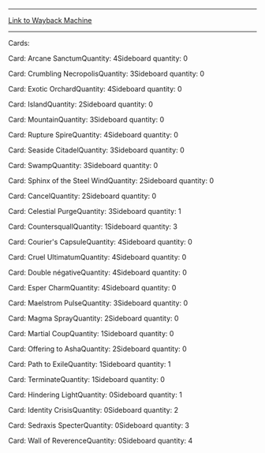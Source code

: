 
---
[Link to Wayback Machine](https://web.archive.org/web/20150705051007/http://magic.wizards.com/en/articles/decks/michal-hebky-top-8-pro-tour-honolulu-2015-03-24)

[_metadata_:generator]:- "Drupal 7 (http://drupal.org)"
[_metadata_:node]:- "371136"
[_metadata_:publish_date]:- "2015-03-24"
[_metadata_:source]:- "article"
[_metadata_:title]:- "Michal Hebky, Top 8 - Pro Tour Honolulu"
[_metadata_:wayback_capture_timestamp]:- "2015-07-05 05:10:07"
[_metadata_:wayback_raw_url]:- "https://web.archive.org/web/20150705051007id_/http://magic.wizards.com/en/articles/decks/michal-hebky-top-8-pro-tour-honolulu-2015-03-24"
[_metadata_:wayback_url]:- "http://magic.wizards.com/en/articles/decks/michal-hebky-top-8-pro-tour-honolulu-2015-03-24"
---





Cards: 

Card: Arcane SanctumQuantity: 4Sideboard quantity: 0 



Card: Crumbling NecropolisQuantity: 3Sideboard quantity: 0 



Card: Exotic OrchardQuantity: 4Sideboard quantity: 0 



Card: IslandQuantity: 2Sideboard quantity: 0 



Card: MountainQuantity: 3Sideboard quantity: 0 



Card: Rupture SpireQuantity: 4Sideboard quantity: 0 



Card: Seaside CitadelQuantity: 3Sideboard quantity: 0 



Card: SwampQuantity: 3Sideboard quantity: 0 



Card: Sphinx of the Steel WindQuantity: 2Sideboard quantity: 0 



Card: CancelQuantity: 2Sideboard quantity: 0 



Card: Celestial PurgeQuantity: 3Sideboard quantity: 1 



Card: CountersquallQuantity: 1Sideboard quantity: 3 



Card: Courier's CapsuleQuantity: 4Sideboard quantity: 0 



Card: Cruel UltimatumQuantity: 4Sideboard quantity: 0 



Card: Double négativeQuantity: 4Sideboard quantity: 0 



Card: Esper CharmQuantity: 4Sideboard quantity: 0 



Card: Maelstrom PulseQuantity: 3Sideboard quantity: 0 



Card: Magma SprayQuantity: 2Sideboard quantity: 0 



Card: Martial CoupQuantity: 1Sideboard quantity: 0 



Card: Offering to AshaQuantity: 2Sideboard quantity: 0 



Card: Path to ExileQuantity: 1Sideboard quantity: 1 



Card: TerminateQuantity: 1Sideboard quantity: 0 



Card: Hindering LightQuantity: 0Sideboard quantity: 1 



Card: Identity CrisisQuantity: 0Sideboard quantity: 2 



Card: Sedraxis SpecterQuantity: 0Sideboard quantity: 3 



Card: Wall of ReverenceQuantity: 0Sideboard quantity: 4 




 

 
